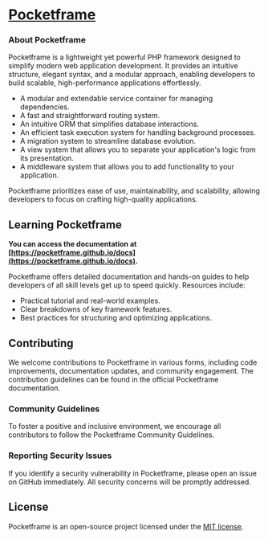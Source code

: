 # [Pocketframe](https://pocketframe.github.io/docs)

### About Pocketframe

Pocketframe is a lightweight yet powerful PHP framework designed to simplify modern web application development. It provides an intuitive structure, elegant syntax, and a modular approach, enabling developers to build scalable, high-performance applications effortlessly.

- A modular and extendable service container for managing dependencies.
- A fast and straightforward routing system.
- An intuitive ORM that simplifies database interactions.
- An efficient task execution system for handling background processes.
- A migration system to streamline database evolution.
- A view system that allows you to separate your application's logic from its presentation.
- A middleware system that allows you to add functionality to your application.

Pocketframe prioritizes ease of use, maintainability, and scalability, allowing developers to focus on crafting high-quality applications.

## Learning Pocketframe
**You can access the documentation at [https://pocketframe.github.io/docs](https://pocketframe.github.io/docs).**

Pocketframe offers detailed documentation and hands-on guides to help developers of all skill levels get up to speed quickly. Resources include:

- Practical tutorial and real-world examples.
- Clear breakdowns of key framework features.
- Best practices for structuring and optimizing applications.

## Contributing

We welcome contributions to Pocketframe in various forms, including code improvements, documentation updates, and community engagement. The contribution guidelines can be found in the official Pocketframe documentation.

### Community Guidelines

To foster a positive and inclusive environment, we encourage all contributors to follow the Pocketframe Community Guidelines.

### Reporting Security Issues

If you identify a security vulnerability in Pocketframe, please open an issue on GitHub immediately. All security concerns will be promptly addressed.

## License

Pocketframe is an open-source project licensed under the [MIT license](LICENSE).

